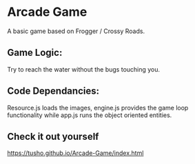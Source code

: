 # Arcade Game

A basic game based on Frogger / Crossy Roads.

## Game Logic:

Try to reach the water without the bugs touching you.

## Code Dependancies:

Resource.js loads the images, engine.js provides the game loop functionality while app.js runs the object oriented entities.

## Check it out yourself

https://tusho.github.io/Arcade-Game/index.html
